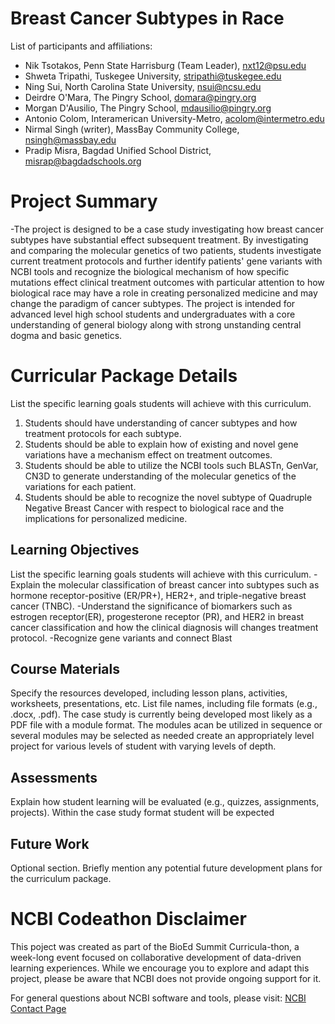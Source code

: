 # Breast Cancer Subtypes in Race

List of participants and affiliations:
- Nik Tsotakos, Penn State Harrisburg (Team Leader), nxt12@psu.edu
- Shweta Tripathi, Tuskegee University, stripathi@tuskegee.edu
- Ning Sui, North Carolina State University, nsui@ncsu.edu
- Deirdre O'Mara, The Pingry School, domara@pingry.org
- Morgan D'Ausilio, The Pingry School, mdausilio@pingry.org
- Antonio Colom, Interamerican University-Metro, acolom@intermetro.edu
- Nirmal Singh (writer), MassBay Community College, nsingh@massbay.edu
- Pradip Misra, Bagdad Unified School District, misrap@bagdadschools.org

# Project Summary
-The project is designed to be a case study investigating how breast cancer subtypes have substantial effect subsequent treatment. By investigating and comparing the molecular genetics of two patients, students investigate current treatment protocols and further identify patients' gene variants with NCBI tools and recognize the biological mechanism of how specific mutations effect clinical treatment outcomes with particular attention to how biological race may have a role in creating personalized medicine and may change the paradigm of cancer subtypes. The project is intended for advanced level high school students and undergraduates with a core understanding of general biology along with strong unstanding central dogma and basic genetics.


# Curricular Package Details
List the specific learning goals students will achieve with this curriculum.
1. Students should have understanding of cancer subtypes and how treatment protocols for each subtype.
2. Students should be able to explain how of existing and novel gene variations have a mechanism effect on treatment outcomes. 
3. Students should be able to utilize the NCBI tools such BLASTn, GenVar, CN3D to generate understanding of the molecular genetics of the variations for each patient.
4. Students should be able to recognize the novel subtype of Quadruple Negative Breast Cancer with respect to biological race and the implications for personalized medicine. 




## Learning Objectives
List the specific learning goals students will achieve with this curriculum.
-Explain the molecular classification of breast cancer into subtypes such as hormone receptor-positive (ER/PR+), HER2+, and triple-negative breast cancer (TNBC).
-Understand the significance of biomarkers such as estrogen receptor(ER), progesterone receptor (PR), and HER2 in breast cancer classification and how the clinical diagnosis will changes treatment protocol. 
-Recognize gene variants and connect Blast 


## Course Materials
Specify the resources developed, including lesson plans, activities, worksheets, presentations, etc. List file names, including file formats (e.g., .docx, .pdf).
The case study is currently being developed most likely as a PDF file with a module format. The modules acan be utilized in sequence or several modules may be selected as needed create an appropriately level project for various levels of student with varying levels of depth.  

## Assessments
Explain how student learning will be evaluated (e.g., quizzes, assignments, projects).
Within the case study format student will be expected 

## Future Work
Optional section. Briefly mention any potential future development plans for the curriculum package.

# NCBI Codeathon Disclaimer
This poject was created as part of the BioEd Summit Curricula-thon, a week-long event focused on collaborative development of data-driven learning experiences. While we encourage you to explore and adapt this project, please be aware that NCBI does not provide ongoing support for it.

For general questions about NCBI software and tools, please visit: [NCBI Contact Page](https://www.ncbi.nlm.nih.gov/home/about/contact/)

